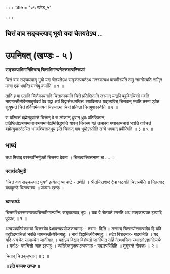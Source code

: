 +++
title = "०५ खंण्ड_५"

+++


## चित्तं वाव सङ्कल्पाद् भूयो यदा चेतयतेऽथ ..

# **उपनिषत् (खण्डः - ५ )**

**सङ्कल्पाभिमानिमित्राच् चित्ताभिमान्यनेरुत्तमत्वनिरूपणं**

चित्तं वाव सङ्कल्पाद् भूयो यदा चेतयतेऽथ सङ्कल्पयतेऽथ मनस्यत्यथ वाचमीरयति तामु नाम्नीरयति नामि्न मन्त्रा एकं भवन्ति मन्त्रेषु कर्माणि ॥ १ ॥

तानि ह वा एतानि चित्तैकायनानि चित्तात्मकानि चित्ते प्रतिष्ठितानि तस्माद् यद्यपि बहुविदचित्तो भवति नायमस्तीत्येवैनमाहुर्यदयं वेद यद्वा अयं विद्वान्नेत्थमचित्तः स्यादित्यथ यद्यल्पविच् चित्तवान् भवति तस्मा एवोत शुश्रूषन्ते चित्तं ह्येवैषामेकायनं चित्तमात्मा चित्तं प्रतिष्ठा चित्तमुपास्स्वेति ॥ २ ॥

स यश्चित्तं ब्रह्मेत्युपास्ते चित्तान् वै स लोकान् ध्रुवान् ध्रुवः प्रतिष्ठितान् प्रतिष्ठितोऽव्यथमानानव्यथमानोऽभिसिद्ध्यति यावच् चित्तस्य गतं तत्रास्य यथाकामचारो भवति यश्चित्तं ब्रह्मेत्युपास्तेऽस्ति भगवश्चित्ताद्भूय इति चित्ताद् वाव भूयोऽस्तीति तन्मे भगवान् ब्रवीत्विति ॥ ३ ॥ ५ ॥

## **भाष्यं**

तथा मित्राद् वरस्त्वग्निर्मुक्तौ चित्तस्य देवता । चितत्वाच्चित्तनामा च .... ॥

### पदार्थकौमुदी

"चित्तं वाव सङ्कल्पाद् भूयः" इत्येतद् व्याचष्टे - तथेति । श्रीतचित्तशब्दं द्वेधा घटयति चित्तस्येति ॥ चितत्वाद् यज्ञकुण्डे चितत्वाच्च ॥ पञ्चमः खण्डः ॥

### **खण्डार्थः**

चित्तमस्थिरस्मरणाख्यचित्ताभिमान्यग्निः सङ्कल्पाद् भूयः । यदा वै चेतयते स्मरति अथ सङ्कल्पयत इत्यादि पूर्ववत् ॥ १ ॥

अन्वयव्यतिरेकाभ्यां चित्तस्यैव प्रेक्षावत्त्वप्रयोजकत्वमाह-- तस्मा- दिति ॥ तस्माच् चित्तस्योत्तमत्वादेव हि यदि बहुविदप्यचित्तो भवति नायमस्तीत्येवैनमाहुः । नायं विद्वानित्येवैनमाहुः । तदेव विशदमाह- यदयमिति । यद् यदि अयं वेद सामान्येन जानीयात् । यद्वाऽयं विद्वान् विशेषतो जानीयात् तर्हि नेत्थमचित्तः स्यादतोऽज्ञानीत्यर्थः । यतोऽ- यमचित्तो जात इत्याहुः । व्यतिरेकमुक्त्वाऽन्वयमाह – यद्यल्पविदिति ॥ शुश्रूषन्ते सेवकाः ॥ २ ॥

चितान् चित्तक्ऌप्तान् ॥ ३ ॥

**॥ इति पञ्चमः खण्डः ॥**

